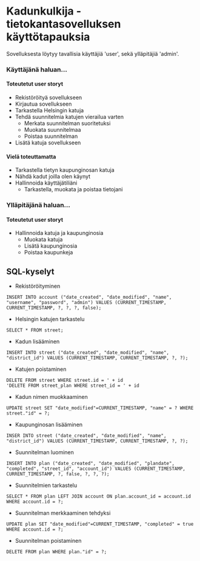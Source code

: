 # Kadunkulkija - tietokantasovelluksen käyttötapauksia

Sovelluksesta löytyy tavallisia käyttäjiä 'user', sekä ylläpitäjiä 'admin'.

### Käyttäjänä haluan...

#### Toteutetut user storyt

* Rekistöröityä sovellukseen
* Kirjautua sovellukseen
* Tarkastella Helsingin katuja
* Tehdä suunnitelmia katujen vierailua varten
  * Merkata suunnitelman suoritetuksi
  * Muokata suunnitelmaa
  * Poistaa suunnitelman
* Lisätä katuja sovellukseen

#### Vielä toteuttamatta

* Tarkastella tietyn kaupunginosan katuja
* Nähdä kadut joilla olen käynyt
* Hallinnoida käyttäjätiliäni
  * Tarkastella, muokata ja poistaa tietojani

### Ylläpitäjänä haluan...

#### Toteutetut user storyt

* Hallinnoida katuja ja kaupunginosia
  * Muokata katuja
  * Lisätä kaupunginosia
  * Poistaa kaupunkeja


## SQL-kyselyt 

* Rekistöröityminen

```
INSERT INTO account ("date_created", "date_modified", "name", "username", "password", "admin") VALUES (CURRENT_TIMESTAMP, CURRENT_TIMESTAMP, ?, ?, ?, false);
```

* Helsingin katujen tarkastelu

```
SELECT * FROM street;
```

* Kadun lisääminen

```
INSERT INTO street ("date_created", "date_modified", "name", "district_id") VALUES (CURRENT_TIMESTAMP, CURRENT_TIMESTAMP, ?, ?);
```

* Katujen poistaminen

```
DELETE FROM street WHERE street.id = ' + id
'DELETE FROM street_plan WHERE street_id = ' + id
```

* Kadun nimen muokkaaminen
```
UPDATE street SET "date_modified"=CURRENT_TIMESTAMP, "name" = ? WHERE street."id" = ?;
```

* Kaupunginosan lisääminen
```
INSER INTO street ("date_created", "date_modified", "name", "district_id") VALUES (CURRENT_TIMESTAMP, CURRENT_TIMESTAMP, ?, ?);
```

* Suunnitelman luominen
```
INSERT INTO plan ("date_created", "date_modified", "plandate", "completed", "street_id", "account_id") VALUES (CURRENT_TIMESTAMP, CURRENT_TIMESTAMP, ?, false, ?, ?, ?);
```

* Suunnitelmien tarkastelu
```
SELECT * FROM plan LEFT JOIN account ON plan.account_id = account.id WHERE account.id = ?;
```

* Suunnitelman merkkaaminen tehdyksi
```
UPDATE plan SET "date_modified"=CURRENT_TIMESTAMP, "completed" = true WHERE account.id = ?;
```

* Suunnitelman poistaminen
```
DELETE FROM plan WHERE plan."id" = ?;
```






